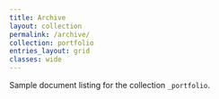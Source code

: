 ```yaml
---
title: Archive
layout: collection
permalink: /archive/
collection: portfolio
entries_layout: grid
classes: wide
---
```


Sample document listing for the collection `_portfolio`.